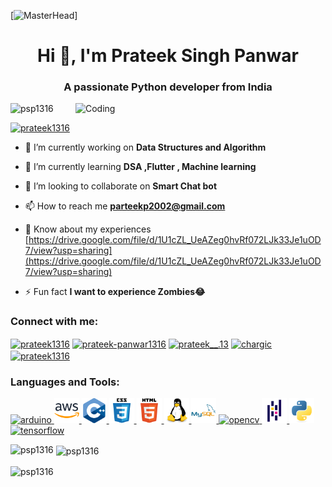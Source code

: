 [![MasterHead](https://yt3.ggpht.com/zQPDIzr5mwlsKq3Pd2HMFw4ceRmr1SyacmYHQivySlJMscooejb0NFl1JLHbUIGdz47rnRfH=w1920-fcrop64=1,00000000ffffffff-k-c0xffffffff-no-nd-rj)]
<h1 align="center">Hi 👋, I'm Prateek Singh Panwar</h1>
<h3 align="center">A passionate Python developer from India</h3>
<img align="right" alt="Coding" width="400" src="https://cdn.dribbble.com/users/1162077/screenshots/3848914/programmer.gif">

<p align="left"> <img src="https://komarev.com/ghpvc/?username=psp1316&label=Profile%20views&color=0e75b6&style=flat" alt="psp1316" /> </p>

<p align="left"> <a href="https://twitter.com/prateek1316" target="blank"><img src="https://img.shields.io/twitter/follow/prateek1316?logo=twitter&style=for-the-badge" alt="prateek1316" /></a> </p>

- 🔭 I’m currently working on **Data Structures and Algorithm**

- 🌱 I’m currently learning **DSA ,Flutter , Machine learning**

- 👯 I’m looking to collaborate on **Smart Chat bot**

- 📫 How to reach me **parteekp2002@gmail.com**

- 📄 Know about my experiences [https://drive.google.com/file/d/1U1cZL_UeAZeg0hvRf072LJk33Je1uOD7/view?usp=sharing](https://drive.google.com/file/d/1U1cZL_UeAZeg0hvRf072LJk33Je1uOD7/view?usp=sharing)

- ⚡ Fun fact **I want to experience Zombies😂**

<h3 align="left">Connect with me:</h3>
<p align="left">
<a href="https://twitter.com/prateek1316" target="blank"><img align="center" src="https://raw.githubusercontent.com/rahuldkjain/github-profile-readme-generator/master/src/images/icons/Social/twitter.svg" alt="prateek1316" height="30" width="40" /></a>
<a href="https://linkedin.com/in/prateek-panwar1316" target="blank"><img align="center" src="https://raw.githubusercontent.com/rahuldkjain/github-profile-readme-generator/master/src/images/icons/Social/linked-in-alt.svg" alt="prateek-panwar1316" height="30" width="40" /></a>
<a href="https://instagram.com/prateek__.13" target="blank"><img align="center" src="https://raw.githubusercontent.com/rahuldkjain/github-profile-readme-generator/master/src/images/icons/Social/instagram.svg" alt="prateek__.13" height="30" width="40" /></a>
<a href="https://www.youtube.com/c/chargic" target="blank"><img align="center" src="https://raw.githubusercontent.com/rahuldkjain/github-profile-readme-generator/master/src/images/icons/Social/youtube.svg" alt="chargic" height="30" width="40" /></a>
<a href="https://www.hackerrank.com/prateek1316" target="blank"><img align="center" src="https://raw.githubusercontent.com/rahuldkjain/github-profile-readme-generator/master/src/images/icons/Social/hackerrank.svg" alt="prateek1316" height="30" width="40" /></a>
</p>

<h3 align="left">Languages and Tools:</h3>
<p align="left"> <a href="https://www.arduino.cc/" target="_blank" rel="noreferrer"> <img src="https://cdn.worldvectorlogo.com/logos/arduino-1.svg" alt="arduino" width="40" height="40"/> </a> <a href="https://aws.amazon.com" target="_blank" rel="noreferrer"> <img src="https://raw.githubusercontent.com/devicons/devicon/master/icons/amazonwebservices/amazonwebservices-original-wordmark.svg" alt="aws" width="40" height="40"/> </a> <a href="https://www.w3schools.com/cpp/" target="_blank" rel="noreferrer"> <img src="https://raw.githubusercontent.com/devicons/devicon/master/icons/cplusplus/cplusplus-original.svg" alt="cplusplus" width="40" height="40"/> </a> <a href="https://www.w3schools.com/css/" target="_blank" rel="noreferrer"> <img src="https://raw.githubusercontent.com/devicons/devicon/master/icons/css3/css3-original-wordmark.svg" alt="css3" width="40" height="40"/> </a> <a href="https://www.w3.org/html/" target="_blank" rel="noreferrer"> <img src="https://raw.githubusercontent.com/devicons/devicon/master/icons/html5/html5-original-wordmark.svg" alt="html5" width="40" height="40"/> </a> <a href="https://www.linux.org/" target="_blank" rel="noreferrer"> <img src="https://raw.githubusercontent.com/devicons/devicon/master/icons/linux/linux-original.svg" alt="linux" width="40" height="40"/> </a> <a href="https://www.mysql.com/" target="_blank" rel="noreferrer"> <img src="https://raw.githubusercontent.com/devicons/devicon/master/icons/mysql/mysql-original-wordmark.svg" alt="mysql" width="40" height="40"/> </a> <a href="https://opencv.org/" target="_blank" rel="noreferrer"> <img src="https://www.vectorlogo.zone/logos/opencv/opencv-icon.svg" alt="opencv" width="40" height="40"/> </a> <a href="https://pandas.pydata.org/" target="_blank" rel="noreferrer"> <img src="https://raw.githubusercontent.com/devicons/devicon/2ae2a900d2f041da66e950e4d48052658d850630/icons/pandas/pandas-original.svg" alt="pandas" width="40" height="40"/> </a> <a href="https://www.python.org" target="_blank" rel="noreferrer"> <img src="https://raw.githubusercontent.com/devicons/devicon/master/icons/python/python-original.svg" alt="python" width="40" height="40"/> </a> <a href="https://www.tensorflow.org" target="_blank" rel="noreferrer"> <img src="https://www.vectorlogo.zone/logos/tensorflow/tensorflow-icon.svg" alt="tensorflow" width="40" height="40"/> </a> </p>

<p><img align="left" src="https://github-readme-stats.vercel.app/api/top-langs?username=psp1316&show_icons=true&locale=en&layout=compact" alt="psp1316" /></p>

<p>&nbsp;<img align="center" src="https://github-readme-stats.vercel.app/api?username=psp1316&show_icons=true&locale=en" alt="psp1316" /></p>

<p><img align="center" src="https://github-readme-streak-stats.herokuapp.com/?user=psp1316&" alt="psp1316" /></p>


